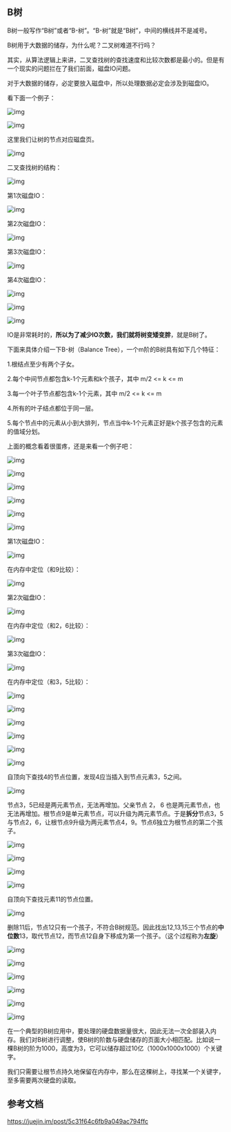 ## B树

B树一般写作“B树”或者“B-树”。“B-树”就是“B树”，中间的横线并不是减号。

B树用于大数据的储存，为什么呢？二叉树难道不行吗？

其实，从算法逻辑上来讲，二叉查找树的查找速度和比较次数都是最小的。但是有一个现实的问题拦在了我们前面，磁盘IO问题。

对于大数据的储存，必定要放入磁盘中，所以处理数据必定会涉及到磁盘IO。

看下面一个例子：

![img](https://user-gold-cdn.xitu.io/2019/1/6/168232b1abfdfc89?imageView2/0/w/1280/h/960/format/webp/ignore-error/1)

![img](https://user-gold-cdn.xitu.io/2019/1/6/168232b1abfdfc89?imageView2/0/w/1280/h/960/format/webp/ignore-error/1)

这里我们让树的节点对应磁盘页。

![img](https://user-gold-cdn.xitu.io/2019/1/6/168232b1ade5fc24?imageView2/0/w/1280/h/960/format/webp/ignore-error/1)

二叉查找树的结构：

![img](https://user-gold-cdn.xitu.io/2019/1/6/168232b1b26bf2e8?imageView2/0/w/1280/h/960/format/webp/ignore-error/1)

第1次磁盘IO：

![img](https://user-gold-cdn.xitu.io/2019/1/6/168232b1bc8f309b?imageView2/0/w/1280/h/960/format/webp/ignore-error/1)

第2次磁盘IO：

![img](https://user-gold-cdn.xitu.io/2019/1/6/168232b1c828bb63?imageView2/0/w/1280/h/960/format/webp/ignore-error/1)

第3次磁盘IO：

![img](https://user-gold-cdn.xitu.io/2019/1/6/168232b1cd0ac5f1?imageView2/0/w/1280/h/960/format/webp/ignore-error/1)

第4次磁盘IO：

![img](https://user-gold-cdn.xitu.io/2019/1/6/168232b1cdc4983f?imageView2/0/w/1280/h/960/format/webp/ignore-error/1)

![img](https://user-gold-cdn.xitu.io/2019/1/6/168232b1cf06b36f?imageView2/0/w/1280/h/960/format/webp/ignore-error/1)

![img](https://user-gold-cdn.xitu.io/2019/1/6/168232b1d2bbfb75?imageView2/0/w/1280/h/960/format/webp/ignore-error/1)

IO是非常耗时的，**所以为了减少IO次数，我们就将树变矮变胖**，就是B树了。

下面来具体介绍一下B-树（Balance Tree），一个m阶的B树具有如下几个特征：

1.根结点至少有两个子女。

2.每个中间节点都包含k-1个元素和k个孩子，其中 m/2 <= k <= m

3.每一个叶子节点都包含k-1个元素，其中 m/2 <= k <= m

4.所有的叶子结点都位于同一层。

5.每个节点中的元素从小到大排列，节点当中k-1个元素正好是k个孩子包含的元素的值域分划。



上面的概念看着很蛋疼，还是来看一个例子吧：

![img](https://user-gold-cdn.xitu.io/2019/1/6/168232b1eab1116e?imageView2/0/w/1280/h/960/format/webp/ignore-error/1)

![img](https://user-gold-cdn.xitu.io/2019/1/6/168232b1eb401c01?imageView2/0/w/1280/h/960/format/webp/ignore-error/1)

![img](https://user-gold-cdn.xitu.io/2019/1/6/168232b1ec199d2f?imageView2/0/w/1280/h/960/format/webp/ignore-error/1)

![img](https://user-gold-cdn.xitu.io/2019/1/6/168232b1f3d365da?imageView2/0/w/1280/h/960/format/webp/ignore-error/1)

![img](https://user-gold-cdn.xitu.io/2019/1/6/168232b2001c6b90?imageView2/0/w/1280/h/960/format/webp/ignore-error/1)

![img](https://user-gold-cdn.xitu.io/2019/1/6/168232b203a7f6f2?imageView2/0/w/1280/h/960/format/webp/ignore-error/1)

第1次磁盘IO：





![img](https://user-gold-cdn.xitu.io/2019/1/6/168232b2028426a1?imageView2/0/w/1280/h/960/format/webp/ignore-error/1)

在内存中定位（和9比较）：

![img](https://user-gold-cdn.xitu.io/2019/1/6/168232b20712252c?imageView2/0/w/1280/h/960/format/webp/ignore-error/1)

第2次磁盘IO：

![img](https://user-gold-cdn.xitu.io/2019/1/6/168232b21ab39190?imageView2/0/w/1280/h/960/format/webp/ignore-error/1)

在内存中定位（和2，6比较）：

![img](https://user-gold-cdn.xitu.io/2019/1/6/168232b21f1f6280?imageView2/0/w/1280/h/960/format/webp/ignore-error/1)

第3次磁盘IO：

![img](https://user-gold-cdn.xitu.io/2019/1/6/168232b2210be1d5?imageView2/0/w/1280/h/960/format/webp/ignore-error/1)

在内存中定位（和3，5比较）：

![img](https://user-gold-cdn.xitu.io/2019/1/6/168232b2268e1ef2?imageView2/0/w/1280/h/960/format/webp/ignore-error/1)

![img](https://user-gold-cdn.xitu.io/2019/1/6/168232b222b71c31?imageView2/0/w/1280/h/960/format/webp/ignore-error/1)

![img](https://user-gold-cdn.xitu.io/2019/1/6/168232b23783a7ec?imageView2/0/w/1280/h/960/format/webp/ignore-error/1)

![img](https://user-gold-cdn.xitu.io/2019/1/6/168232b22b83bd29?imageView2/0/w/1280/h/960/format/webp/ignore-error/1)

![img](https://user-gold-cdn.xitu.io/2019/1/6/168232b24568925a?imageView2/0/w/1280/h/960/format/webp/ignore-error/1)

![img](https://user-gold-cdn.xitu.io/2019/1/6/168232b23cfbaff3?imageView2/0/w/1280/h/960/format/webp/ignore-error/1)

自顶向下查找4的节点位置，发现4应当插入到节点元素3，5之间。



![img](https://user-gold-cdn.xitu.io/2019/1/6/168232b255827ba3?imageView2/0/w/1280/h/960/format/webp/ignore-error/1)

节点3，5已经是两元素节点，无法再增加。父亲节点 2， 6 也是两元素节点，也无法再增加。根节点9是单元素节点，可以升级为两元素节点。于是**拆分**节点3，5与节点2，6，让根节点9升级为两元素节点4，9。节点6独立为根节点的第二个孩子。

![img](https://user-gold-cdn.xitu.io/2019/1/6/168232b26e7b69d1?imageView2/0/w/1280/h/960/format/webp/ignore-error/1)

![img](https://user-gold-cdn.xitu.io/2019/1/6/168232b27634916b?imageView2/0/w/1280/h/960/format/webp/ignore-error/1)

![img](https://user-gold-cdn.xitu.io/2019/1/6/168232b27df23411?imageView2/0/w/1280/h/960/format/webp/ignore-error/1)

![img](https://user-gold-cdn.xitu.io/2019/1/6/168232b27eddceca?imageView2/0/w/1280/h/960/format/webp/ignore-error/1)

自顶向下查找元素11的节点位置。

![img](https://user-gold-cdn.xitu.io/2019/1/6/168232b28771232f?imageView2/0/w/1280/h/960/format/webp/ignore-error/1)

删除11后，节点12只有一个孩子，不符合B树规范。因此找出12,13,15三个节点的**中位数**13，取代节点12，而节点12自身下移成为第一个孩子。（这个过程称为**左旋**）

![img](https://user-gold-cdn.xitu.io/2019/1/6/168232b28e96f94d?imageView2/0/w/1280/h/960/format/webp/ignore-error/1)

![img](https://user-gold-cdn.xitu.io/2019/1/6/168232b295c46fe3?imageView2/0/w/1280/h/960/format/webp/ignore-error/1)

![img](https://user-gold-cdn.xitu.io/2019/1/6/168232b299dbe7d1?imageView2/0/w/1280/h/960/format/webp/ignore-error/1)

![img](https://user-gold-cdn.xitu.io/2019/1/6/168232b2aa8e105f?imageView2/0/w/1280/h/960/format/webp/ignore-error/1)

![img](https://user-gold-cdn.xitu.io/2019/1/6/168232b2ae791779?imageView2/0/w/1280/h/960/format/webp/ignore-error/1)





![img](https://user-gold-cdn.xitu.io/2019/1/6/168232b2b25747e1?imageView2/0/w/1280/h/960/format/webp/ignore-error/1)



在一个典型的B树应用中，要处理的硬盘数据量很大，因此无法一次全部装入内存。我们对B树进行调整，使B树的阶数与硬盘储存的页面大小相匹配。比如说一棵B树的阶为1000，高度为3，它可以储存超过10亿（1000x1000x1000）个关键字。

我们只需要让根节点持久地保留在内存中，那么在这棵树上，寻找某一个关键字，至多需要两次硬盘的读取。



## 参考文档

https://juejin.im/post/5c31f64c6fb9a049ac794ffc

